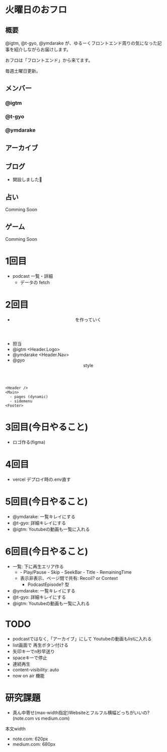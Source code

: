# 火曜日のおフロ

## 概要

@igtm, @t-gyo, @ymdarake が、ゆるーくフロントエンド周りの気になった記事を紹介しながらお届けします。

おフロは「フロントエンド」から来てます。

毎週土曜日更新。

## メンバー

### @igtm

### @t-gyo

### @ymdarake

## アーカイブ

## ブログ

- 開設しました🎉

## 占い

Comming Soon

## ゲーム

Comming Soon


# 1回目
- podcast 一覧・詳細
  - データの fetch

# 2回目
- <Header /> を作っていく
 - 担当
 - @igtm <Header.Logo>
 - @ymdarake <Header.Nav>
 - @gyo <Header> style

```
<Header />
<Main>
  - pages (dynamic)
  - sidemenu
<Footer>
```

# 3回目(今日やること)
- ロゴ作る(figma)

# 4回目
- vercel デプロイ時の.env直す


# 5回目(今日やること)
- @ymdarake: 一覧キレイにする
- @t-gyo: 詳細キレイにする
- @igtm: Youtubeの動画も一覧に入れる



# 6回目(今日やること)
- 一覧: 下に再生エリア作る
  - <FloatingPlayArea />
    - Play/Pause
    - Skip
    - SeekBar
    - Title
    - RemainingTime
  - 表示非表示、ページ間で共有: Recoil? or Context
    - PodcastEpisode? 型
- @ymdarake: 一覧キレイにする
- @t-gyo: 詳細キレイにする
- @igtm: Youtubeの動画も一覧に入れる















# TODO
- podcastではなく,「アーカイブ」にして Youtubeの動画もlistに入れる
- list画面で 再生ボタン付ける
- 矢印キーでn秒早送り
- spaceキーで停止
- 連続再生
- content-visibility: auto
- now on air 機能



# 研究課題
- 真ん中寄せ(max-width指定)Websiteとフルフル横幅どっちがいいの? (note.com vs medium.com)

本文width
- note.com: 620px
- medium.com: 680px













